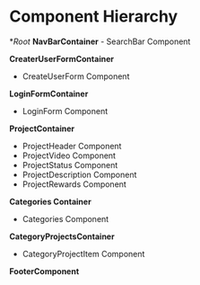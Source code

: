 # Component Hierarchy

**Root*
  **NavBarContainer**
    - SearchBar Component

**CreaterUserFormContainer**
  - CreateUserForm Component

**LoginFormContainer**
  - LoginForm Component


**ProjectContainer**
  - ProjectHeader Component
  - ProjectVideo Component
  - ProjectStatus Component
  - ProjectDescription Component
  - ProjectRewards Component

**Categories Container**
  - Categories Component

**CategoryProjectsContainer**
  - CategoryProjectItem Component

**FooterComponent**
